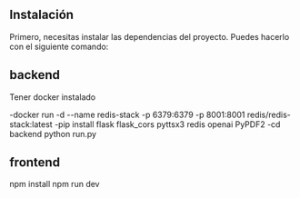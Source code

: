 ## Instalación

Primero, necesitas instalar las dependencias del proyecto. Puedes hacerlo con el siguiente comando:

## backend

Tener docker instalado

-docker run -d --name redis-stack -p 6379:6379 -p 8001:8001 redis/redis-stack:latest
-pip install flask flask_cors pyttsx3 redis openai PyPDF2
-cd backend python run.py


## frontend
npm install
npm run dev

